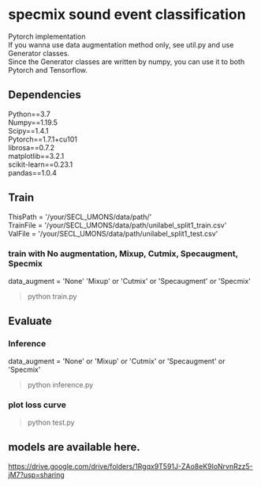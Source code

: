 # specmix sound event classification
Pytorch implementation  
If you wanna use data augmentation method only, see util.py and use Generator classes.  
Since the Generator classes are written by numpy, you can use it to both Pytorch and Tensorflow.

## Dependencies
Python==3.7  
Numpy==1.19.5  
Scipy==1.4.1  
Pytorch==1.7.1+cu101   
librosa==0.7.2  
matplotlib==3.2.1  
scikit-learn==0.23.1  
pandas==1.0.4

## Train

ThisPath = '/your/SECL_UMONS/data/path/'  
TrainFile = '/your/SECL_UMONS/data/path/unilabel_split1_train.csv'  
ValFile = '/your/SECL_UMONS/data/path/unilabel_split1_test.csv'  

### train with No augmentation, Mixup, Cutmix, Specaugment, Specmix
data_augment = 'None' 'Mixup' or 'Cutmix' or 'Specaugment' or 'Specmix'  
> python train.py

## Evaluate
### Inference
data_augment = 'None' or 'Mixup' or 'Cutmix' or 'Specaugment' or 'Specmix'  
> python inference.py
### plot loss curve
> python test.py
## models are available here.

https://drive.google.com/drive/folders/1Rgqx9T591J-ZAo8eK9loNrvnRzz5-jM7?usp=sharing
